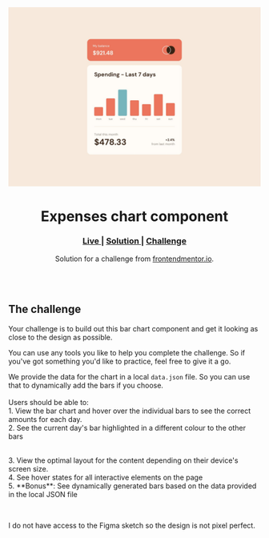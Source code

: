 ![Design preview for the Expenses chart component coding challenge](./mon-app/design/desktop-design.jpg)

<h1 align="center">Expenses chart component</h1>

<div align="center">
  <h3>
    <a href="#" color="white">
      Live
    </a>
    <span> | </span>
    <a href="#">
      Solution
    </a>
   <span> | </span>
    <a href="https://www.frontendmentor.io/challenges/expenses-chart-component-e7yJBUdjwt/hub/expenses-chart-component-LfPDXWphxR">
      Challenge
    </a>
  </h3>
</div>
<div align="center">
   Solution for a challenge from  <a href="https://www.frontendmentor.io/" target="_blank">frontendmentor.io</a>.
</div>
<br>
<br>
<br>

## The challenge

<p>Your challenge is to build out this bar chart component and get it looking as close to the design as possible.

You can use any tools you like to help you complete the challenge. So if you've got something you'd like to practice, feel free to give it a go.

We provide the data for the chart in a local `data.json` file. So you can use that to dynamically add the bars if you choose.
<br><br>Users should be able to:
<br>1. View the bar chart and hover over the individual bars to see the correct amounts for each day.
<br> 2. See the current day's bar highlighted in a different colour to the other bars

<br>
3. View the optimal layout for the content depending on their device's screen size.

<br>
4. See hover states for all interactive elements on the page
<br>
5. **Bonus**: See dynamically generated bars based on the data provided in the local JSON file

<br> <p>I do not have access to the Figma sketch so the design is not pixel perfect.</p>
